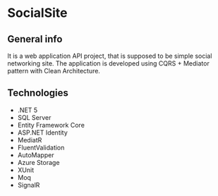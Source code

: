 # SocialSite

## General info
It is a web application API project, that is supposed to be simple social networking site.
The application is developed using CQRS + Mediator pattern with Clean Architecture.

## Technologies
* .NET 5
* SQL Server
* Entity Framework Core
* ASP.NET Identity
* MediatR
* FluentValidation
* AutoMapper
* Azure Storage
* XUnit
* Moq
* SignalR
